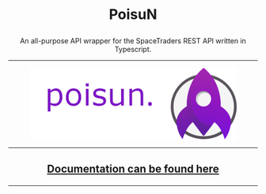 # <p align="center"> PoisuN

<p align="center">
An all-purpose API wrapper for the SpaceTraders REST API written in Typescript.

---

<p align="center">
<img src="./.gitfiles/poisunsplash.png">

---

## <p align="center"> [Documentation can be found here](https://mia-z.github.io/poisuN/modules.html)

---

